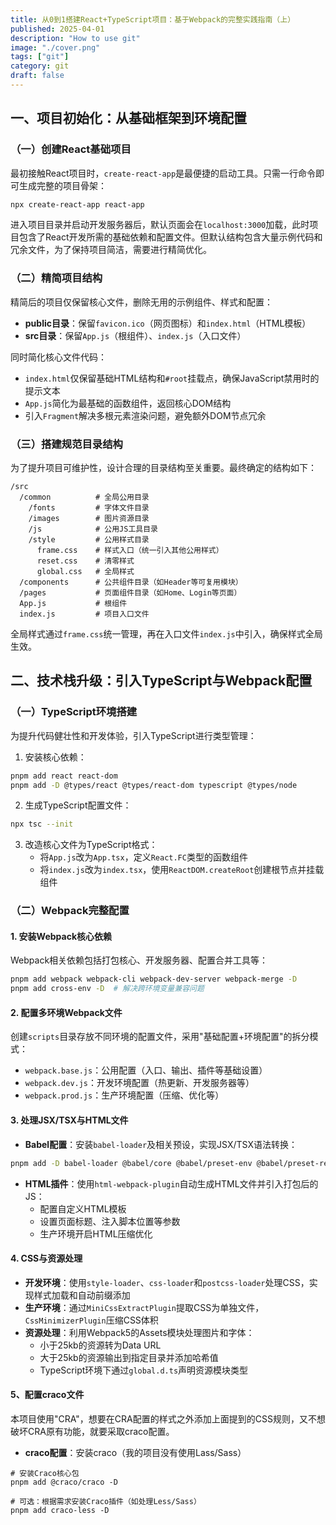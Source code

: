 ```yaml
---
title: 从0到1搭建React+TypeScript项目：基于Webpack的完整实践指南（上）
published: 2025-04-01
description: "How to use git"
image: "./cover.png"
tags: ["git"]
category: git
draft: false
---
```


## 一、项目初始化：从基础框架到环境配置

### （一）创建React基础项目

最初接触React项目时，`create-react-app`是最便捷的启动工具。只需一行命令即可生成完整的项目骨架：

```bash
npx create-react-app react-app
```

进入项目目录并启动开发服务器后，默认页面会在`localhost:3000`加载，此时项目包含了React开发所需的基础依赖和配置文件。但默认结构包含大量示例代码和冗余文件，为了保持项目简洁，需要进行精简优化。

### （二）精简项目结构

精简后的项目仅保留核心文件，删除无用的示例组件、样式和配置：

- **public目录**：保留`favicon.ico`（网页图标）和`index.html`（HTML模板）
- **src目录**：保留`App.js`（根组件）、`index.js`（入口文件）

同时简化核心文件代码：

- `index.html`仅保留基础HTML结构和`#root`挂载点，确保JavaScript禁用时的提示文本
- `App.js`简化为最基础的函数组件，返回核心DOM结构
- 引入`Fragment`解决多根元素渲染问题，避免额外DOM节点冗余

### （三）搭建规范目录结构

为了提升项目可维护性，设计合理的目录结构至关重要。最终确定的结构如下：

```
/src
  /common          # 全局公用目录
    /fonts         # 字体文件目录
    /images        # 图片资源目录
    /js            # 公用JS工具目录
    /style         # 公用样式目录
      frame.css    # 样式入口（统一引入其他公用样式）
      reset.css    # 清零样式
      global.css   # 全局样式
  /components      # 公共组件目录（如Header等可复用模块）
  /pages           # 页面组件目录（如Home、Login等页面）
  App.js           # 根组件
  index.js         # 项目入口文件
```

全局样式通过`frame.css`统一管理，再在入口文件`index.js`中引入，确保样式全局生效。

## 二、技术栈升级：引入TypeScript与Webpack配置

### （一）TypeScript环境搭建

为提升代码健壮性和开发体验，引入TypeScript进行类型管理：

1. 安装核心依赖：

```bash
pnpm add react react-dom
pnpm add -D @types/react @types/react-dom typescript @types/node
```

2. 生成TypeScript配置文件：

```bash
npx tsc --init
```

3. 改造核心文件为TypeScript格式：
   - 将`App.js`改为`App.tsx`，定义`React.FC`类型的函数组件
   - 将`index.js`改为`index.tsx`，使用`ReactDOM.createRoot`创建根节点并挂载组件

### （二）Webpack完整配置

#### 1. 安装Webpack核心依赖

Webpack相关依赖包括打包核心、开发服务器、配置合并工具等：

```bash
pnpm add webpack webpack-cli webpack-dev-server webpack-merge -D
pnpm add cross-env -D  # 解决跨环境变量兼容问题
```

#### 2. 配置多环境Webpack文件

创建`scripts`目录存放不同环境的配置文件，采用"基础配置+环境配置"的拆分模式：

- `webpack.base.js`：公用配置（入口、输出、插件等基础设置）
- `webpack.dev.js`：开发环境配置（热更新、开发服务器等）
- `webpack.prod.js`：生产环境配置（压缩、优化等）


#### 3. 处理JSX/TSX与HTML文件

- **Babel配置**：安装`babel-loader`及相关预设，实现JSX/TSX语法转换：

```bash
pnpm add -D babel-loader @babel/core @babel/preset-env @babel/preset-react @babel/preset-typescript
```

- **HTML插件**：使用`html-webpack-plugin`自动生成HTML文件并引入打包后的JS：
  - 配置自定义HTML模板
  - 设置页面标题、注入脚本位置等参数
  - 生产环境开启HTML压缩优化

#### 4. CSS与资源处理

- **开发环境**：使用`style-loader`、`css-loader`和`postcss-loader`处理CSS，实现样式加载和自动前缀添加
- **生产环境**：通过`MiniCssExtractPlugin`提取CSS为单独文件，`CssMinimizerPlugin`压缩CSS体积
- **资源处理**：利用Webpack5的Assets模块处理图片和字体：
  - 小于25kb的资源转为Data URL
  - 大于25kb的资源输出到指定目录并添加哈希值
  - TypeScript环境下通过`global.d.ts`声明资源模块类型

#### 5、配置craco文件
本项目使用"CRA"，想要在CRA配置的样式之外添加上面提到的CSS规则，又不想破坏CRA原有功能，就要采取craco配置。
- **craco配置**：安装craco（我的项目没有使用Lass/Sass）

```
# 安装Craco核心包
pnpm add @craco/craco -D

# 可选：根据需求安装Craco插件（如处理Less/Sass）
pnpm add craco-less -D
```